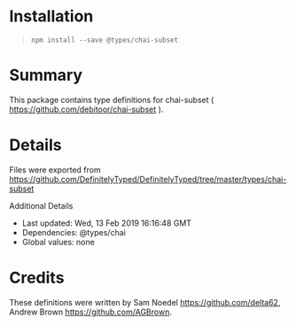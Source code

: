 # Installation
> `npm install --save @types/chai-subset`

# Summary
This package contains type definitions for chai-subset ( https://github.com/debitoor/chai-subset ).

# Details
Files were exported from https://github.com/DefinitelyTyped/DefinitelyTyped/tree/master/types/chai-subset

Additional Details
 * Last updated: Wed, 13 Feb 2019 16:16:48 GMT
 * Dependencies: @types/chai
 * Global values: none

# Credits
These definitions were written by Sam Noedel <https://github.com/delta62>, Andrew Brown <https://github.com/AGBrown>.

